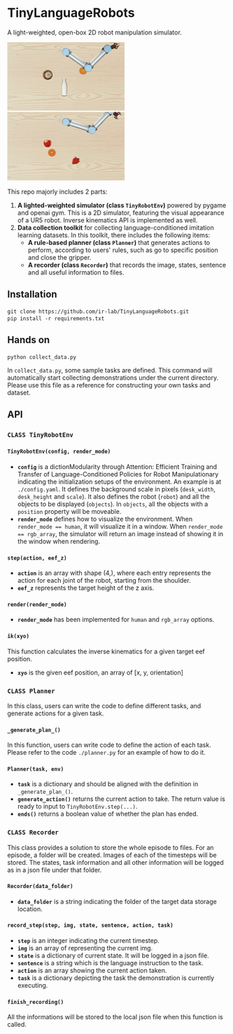 # TinyLanguageRobots
A light-weighted, open-box 2D robot manipulation simulator.

![TinyLanguageRobots](images/drag_clock_backwards.gif) ![TinyLanguageRobots](images/push_strawberry_forward.gif)

This repo majorly includes 2 parts:
1.  **A lighted-weighted simulator (class `TinyRobotEnv`)** powered by pygame and openai gym. This is 
a 2D simulator, featuring the visual appearance of a UR5 robot. Inverse kinematics API is 
implemented as well.
2.  **Data collection toolkit** for collecting language-conditioned imitation 
learning datasets. In this toolkit, there includes the following items:
    - **A rule-based planner (class `Planner`)** that generates actions to perform, according to 
    users' rules, such as go to specific position and close the gripper.
    - **A recorder (class `Recorder`)** that records the image, states, sentence and all useful 
    information to files.

## Installation
```
git clone https://github.com/ir-lab/TinyLanguageRobots.git
pip install -r requirements.txt
```

## Hands on
```
python collect_data.py
```
In `collect_data.py`, some sample tasks are defined.
This command will automatically start collecting demonstrations under the current directory.
Please use this file as a reference for constructing your own tasks and dataset.

## API
### `CLASS TinyRobotEnv`
#### `TinyRobotEnv(config, render_mode)`
- **`config`** is a dictionModularity through Attention:
Efficient Training and Transfer of Language-Conditioned Policies for Robot Manipulationary indicating the initialization setups of the environment. An
example is at `./config.yaml`. It defines
the background scale in pixels (`desk_width`, `desk_height` and `scale`). It also defines the
robot (`robot`) and all the objects to be displayed (`objects`). In `objects`, all the objects
with a `position` property will be moveable.
- **`render_mode`** defines how to visualize the environment. When `render_mode == human`, it will
visualize it in a window. When `render_mode == rgb_array`, the simulator will return an image
instead of showing it in the window when rendering.

#### `step(action, eef_z)`
- **`action`** is an array with shape (4,), where each entry represents the action for each joint of the robot,
starting from the shoulder.
- **`eef_z`** represents the target height of the z axis.

#### `render(render_mode)`
- **`render_mode`** has been implemented for `human` and `rgb_array` options.

#### `ik(xyo)`
This function calculates the inverse kinematics for a given target eef position.
- **`xyo`** is the given eef position, an array of [x, y, orientation]

### `CLASS Planner`
In this class, users can write the code to define different tasks, and generate
actions for a given task.
#### `_generate_plan_()`
In this function, users can write code to define the action of each task. Please
refer to the code `./planner.py` for an example of how to do it.
#### `Planner(task, env)`
- **`task`** is a dictionary and should be aligned with the definition in `_generate_plan_()`.
- **`generate_action()`** returns the current action to take. The return value is ready to input 
to `TinyRobotEnv.step(...)`.
- **`ends()`** returns a boolean value of whether the plan has ended.

### `CLASS Recorder`
This class provides a solution to store the whole episode to files. For an episode,
a folder will be created. Images of each of the timesteps will be stored. The states,
task information and all other information will be logged as in a json file under 
that folder.
#### `Recorder(data_folder)`
- **`data_folder`** is a string indicating the folder of the target data storage location.
#### `record_step(step, img, state, sentence, action, task)`
- **`step`** is an integer indicating the current timestep.
- **`img`** is an array of representing the current img.
- **`state`** is a dictionary of current state. It will be logged in a json file.
- **`sentence`** is a string which is the language instruction to the task.
- **`action`** is an array showing the current action taken.
- **`task`** is a dictionary depicting the task the demonstration is currently executing.
#### `finish_recording()`
All the informations will be stored to the local json file when this function is called.
